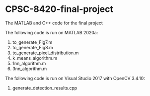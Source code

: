 # CPSC-8420-final-project
The MATLAB and C++ code for the final project

The following code is run on MATLAB 2020a: 
1. to_generate_Fig7.m
2. to_generate_Fig8.m
3. to_generate_pixel_distribution.m
4. k_means_algorithm.m
5. 1nn_algorithm.m
6. 3nn_algorithm.m

The following code is run on Visual Studio 2017 with OpenCV 3.4.10:
1. generate_detection_results.cpp
